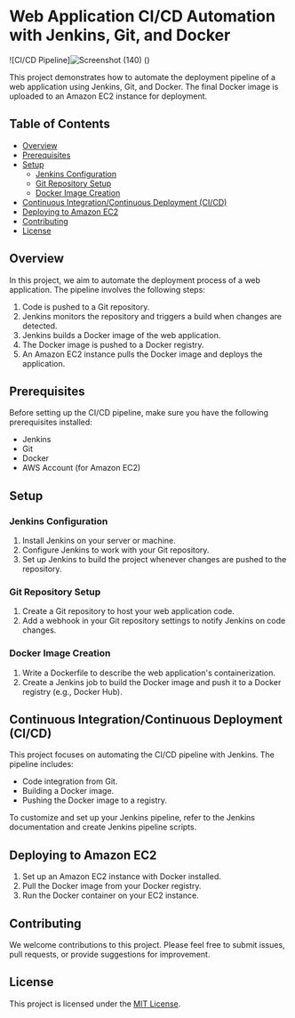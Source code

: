 # Web Application CI/CD Automation with Jenkins, Git, and Docker

![CI/CD Pipeline]![Screenshot (140)](https://github.com/Achanandhi-M/Web-Application-project/assets/110651321/f283f467-835b-4f23-b056-20089939aa37)
()

This project demonstrates how to automate the deployment pipeline of a web application using Jenkins, Git, and Docker. The final Docker image is uploaded to an Amazon EC2 instance for deployment.

## Table of Contents
- [Overview](#overview)
- [Prerequisites](#prerequisites)
- [Setup](#setup)
  - [Jenkins Configuration](#jenkins-configuration)
  - [Git Repository Setup](#git-repository-setup)
  - [Docker Image Creation](#docker-image-creation)
- [Continuous Integration/Continuous Deployment (CI/CD)](#continuous-integrationcontinuous-deployment-cicd)
- [Deploying to Amazon EC2](#deploying-to-amazon-ec2)
- [Contributing](#contributing)
- [License](#license)

## Overview

In this project, we aim to automate the deployment process of a web application. The pipeline involves the following steps:
1. Code is pushed to a Git repository.
2. Jenkins monitors the repository and triggers a build when changes are detected.
3. Jenkins builds a Docker image of the web application.
4. The Docker image is pushed to a Docker registry.
5. An Amazon EC2 instance pulls the Docker image and deploys the application.

## Prerequisites

Before setting up the CI/CD pipeline, make sure you have the following prerequisites installed:
- Jenkins
- Git
- Docker
- AWS Account (for Amazon EC2)

## Setup

### Jenkins Configuration

1. Install Jenkins on your server or machine.
2. Configure Jenkins to work with your Git repository.
3. Set up Jenkins to build the project whenever changes are pushed to the repository.

### Git Repository Setup

1. Create a Git repository to host your web application code.
2. Add a webhook in your Git repository settings to notify Jenkins on code changes.

### Docker Image Creation

1. Write a Dockerfile to describe the web application's containerization.
2. Create a Jenkins job to build the Docker image and push it to a Docker registry (e.g., Docker Hub).

## Continuous Integration/Continuous Deployment (CI/CD)

This project focuses on automating the CI/CD pipeline with Jenkins. The pipeline includes:
- Code integration from Git.
- Building a Docker image.
- Pushing the Docker image to a registry.

To customize and set up your Jenkins pipeline, refer to the Jenkins documentation and create Jenkins pipeline scripts.

## Deploying to Amazon EC2

1. Set up an Amazon EC2 instance with Docker installed.
2. Pull the Docker image from your Docker registry.
3. Run the Docker container on your EC2 instance.

## Contributing

We welcome contributions to this project. Please feel free to submit issues, pull requests, or provide suggestions for improvement.

## License

This project is licensed under the [MIT License](LICENSE).

